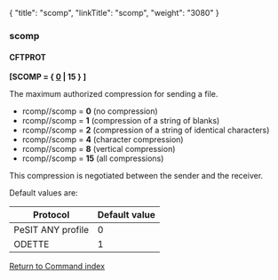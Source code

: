 {
    "title": "scomp",
    "linkTitle": "scomp",
    "weight": "3080"
}<span id="scomp"></span>

### scomp

#### CFTPROT

**\[SCOMP = { <u>0</u> | 15 } \]** 

The maximum authorized compression for sending a file.

- rcomp//scomp
    = **0** (no compression)
- rcomp//scomp
    = <span style="font-weight: bold;">1</span> (compression of a string of
    blanks)
- rcomp//scomp
    = <span style="font-weight: bold;">2</span> (compression of a string of
    identical characters)
- rcomp//scomp
    = <span style="font-weight: bold;">4</span> (character compression)
- rcomp//scomp
    = <span style="font-weight: bold;">8</span> (vertical compression)
- rcomp//scomp
    = <span style="font-weight: bold;">15</span> (all compressions)

This compression is negotiated between the sender and the receiver.

Default values are:


| Protocol  | Default value |
| --- | --- |
| PeSIT ANY profile | 0 |
| ODETTE  | 1  |


[Return to Command index](../../)

